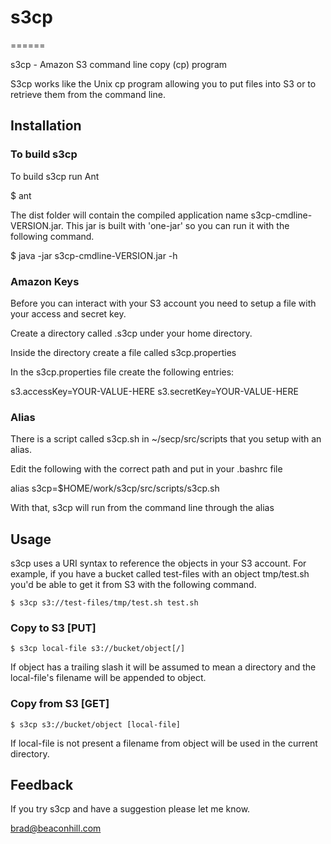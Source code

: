 # s3cp
======

s3cp - Amazon S3 command line copy (cp) program

S3cp works like the Unix cp program allowing you to put files into S3 or to retrieve them from the command line.

## Installation

### To build s3cp

To build s3cp run Ant

   $ ant

The dist folder will contain the compiled application name s3cp-cmdline-VERSION.jar. This jar is built with 'one-jar' so you can run it with the following command.

   $ java -jar s3cp-cmdline-VERSION.jar -h

### Amazon Keys

Before you can interact with your S3 account you need to setup a file with your access and secret key.

Create a directory called .s3cp under your home directory.

Inside the directory create a file called s3cp.properties

In the s3cp.properties file create the following entries:

   s3.accessKey=YOUR-VALUE-HERE
   s3.secretKey=YOUR-VALUE-HERE

### Alias

There is a script called s3cp.sh in ~/secp/src/scripts that you setup with an alias.

Edit the following with the correct path and put in your .bashrc file

alias s3cp=$HOME/work/s3cp/src/scripts/s3cp.sh

With that, s3cp will run from the command line through the alias


## Usage

s3cp uses a URI syntax to reference the objects in your S3 account. For example, if you have a bucket called test-files with an object tmp/test.sh you'd be able to get it from S3 with the following command.

    $ s3cp s3://test-files/tmp/test.sh test.sh

### Copy to S3 [PUT]

    $ s3cp local-file s3://bucket/object[/]

If object has a trailing slash it will be assumed to mean a directory and the local-file's filename will be appended to object.

### Copy from S3 [GET]

    $ s3cp s3://bucket/object [local-file]

If local-file is not present a filename from object will be used in the current directory.


## Feedback

If you try s3cp and have a suggestion please let me know.

   brad@beaconhill.com
